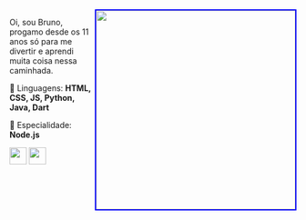 <img src="https://i.pinimg.com/564x/6b/88/9e/6b889edd814d17af1a372e114242510f.jpg" style="border: 2px solid blue;" min-width="300px" max-width="300px" width="350px" align="right">

<p align="left"> 
  Oi, sou Bruno, progamo desde os 11 anos só para me divertir e aprendi muita coisa nessa caminhada.
</p>

<p align="left">
  🔧 Linguagens: <strong>HTML, CSS, JS, Python, Java, Dart</strong>
</p>

<p align="left">
  💼 Especialidade: <strong>Node.js</strong>
</p>

<p align="left">
  <a href="https://oboy.fun/" alt="Discord">
  <img src="https://cdn-icons-png.flaticon.com/512/4945/4945973.png" max-width="30px" width="30px" /></a>

  <a href="https://steamcommunity.com/id/brunooboy/" alt="Steam">
  <img src="https://cdn-icons-png.flaticon.com/512/3/3782.png" max-width="30px" width="30px"  /></a>
</p>
